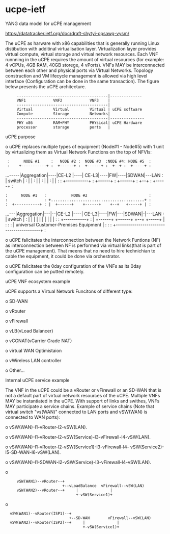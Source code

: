 # ucpe-ietf

YANG data model for uCPE management

https://datatracker.ietf.org/doc/draft-shytyi-opsawg-vysm/

   The uCPE as harware with x86
   capabilities that is generally running Linux distibution with
   additinal virtualisation layer.  Virtualization layer provides
   virtual compute, virtual storage and virtual network resources.  Each
   VNF runnning in the uCPE requires the amount of virtual resources
   (for example: 4 vCPUs, 4GB RAM, 40GB storege, 4 vPorts).  VNFs MAY be
   interconnected between each other and physical ports via Virtual
   Networks.  Topology construction and VM lifecycle management is
   allowed via high level interface (Configuration can be done in the
   same transaction).  The figure below presents the uCPE architecture.

         ----------------------------------------|--------------
         VNF1            VNF2            VNF3    |
         ----------------------------------------|
         Virtual         Virtual         Virtual | uCPE software
         Compute         Storage         Networks|
         ----------------------------------------|---------------
         PHY x86         RAM+PHY         PHYsical| uCPE Hardware
         processor       storage         ports   |



 uCPE purpose

   o  uCPE replaces multiple types of equipment (Node#1 - Node#5) with 1
      unit by virtualizing them as Virtual Network Functions on the top
      of NFVIs:

     :      NODE #1     :   NODE #2 :  NODE #3  :NODE #4: NODE #5  :
     :    +-----------+ :  +------+ :  +------+ :  +--+ :  +-----+ :
  ...-----|Aggregation|----|CE-L2 |----| CE-L3|----|FW|----|SDWAN|---LAN
     :    |  switch   | :  |      | :  |      | :  |  | :  |     | :
     :    +-----------+ :  +------+ :  +------+ :  +--+ :  +-----+ :

    :      NODE #1   :           NODE #2                           :
    :                : +.........................................+ :
    :  +-----------+ : |  +------+    +------+    +--+   +-----+ | :
 ...---|Aggregation|---|--|CE-L2 |----| CE-L3|----|FW|---|SDWAN|-|---LAN
    :  |  switch   | : |  |      |    |      |    |  |   |     | | :
    :  +-----------+ : |  +------+    +------+    +--+   +-----+ | :
    :                : |  universal Customer-Premises Equipment  | :
    :                : +-----------------------------------------+ :

   o  uCPE falicitates the interconnection between the Network Funtions
      (NF) as interconnection between NF is performed via virtual
      links(that is part of the uCPE management).  That meens that no
      need to hire technichian to cable the equipment, it could be done
      via orchestrator.

   o  uCPE falicitates the 0day configuration of the VNFs as its 0day
      configuration can be putted remotely.


uCPE VNF ecosystem example

   uCPE supports a Virtual Network Funcitons of different type:

   o  SD-WAN

   o  vRouter

   o  vFirewall

   o  vLB(vLoad Balancer)

   o  vCGNAT(vCarrier Grade NAT)

   o  virtual WAN Optimistaion

   o  vWireless LAN controller

   o  Other...
   
Internal uCPE service example

   The VNF in the uCPE could be a vRouter or vFirewall or an SD-WAN that
   is not a default part of virtual network resources of the uCPE.
   Multiple VNFs MAY be instantiated in the uCPE.  With support of links
   and swithes, VNFs MAY participate a service chains.  Example of
   service chains (Note that virtual switch "vs(WAN)" connected to LAN
   ports and vSW(WAN) is connected to WAN ports):

   o  vSW(WAN)-l1-vRouter-l2-vSW(LAN).

   o  vSW(WAN)-l1-vRouter-l2-vSW(Service)-l3-vFirewall-l4-vSW(LAN).

   o  vSW(WAN)-l1-vRouter-l2-vSW(Service1)-l3-vFirewall-l4-
      vSW(Service2)-l5-SD-WAN-l6-vSW(LAN).

   o  vSW(WAN)-l1-SDWAN-l2-vSW(Service)-l3-vFirewall-l4-vSW(LAN).

   o

         vSW(WAN1)--vRouter--+
                             +--vLoadBalance  vFirewall--vSW(LAN)
         vSW(WAN2)--vRouter--+     |              |
                                   +-vSW(Service1)+

   o

      vSW(WAN1)--vRouter(ISP1)--+
                                +--SD-WAN        vFirewall--vSW(LAN)
      vSW(WAN2)--vRouter(ISP2)--+     |              |
                                      +-vSW(Service1)+
